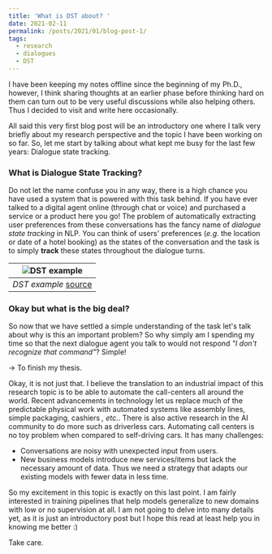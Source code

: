 ```yaml
---
title: 'What is DST about? '
date: 2021-02-11
permalink: /posts/2021/01/blog-post-1/
tags:
  - research
  - dialogues
  - DST
---
```



I have been keeping my notes offline since the beginning of my Ph.D., however, I think sharing thoughts at an earlier phase before thinking hard on them can turn out to be very useful discussions while also helping others. Thus I decided to visit and write here occasionally.

All said this very first blog post will be an introductory one where I talk very briefly about my research perspective and the topic I have been working on so far. So, let me start by talking about what kept me busy for the last few years: Dialogue state tracking.

### What is Dialogue State Tracking?


Do not let the name confuse you in any way, there is a high chance you have used a system that is powered with this task behind. If you have ever talked to a digital agent online (through chat or voice) and purchased a service or a product here you go! The problem of automatically extracting user preferences from these conversations has the fancy name of *dialogue state tracking* in NLP. You can think of users' preferences (*e.g.* the location or date of a hotel booking) as the states of the conversation and the task is to simply **track** these states throughout the dialogue turns.  

|![DST example](https://i.imgur.com/AUzi2u6.png)|
|:--:|
|*DST example* [source](http://zihan.life/posts/2020/01/dst/)|

### Okay but what is the big deal?

So now that we have settled a simple understanding of the task let's talk about why is this an important problem? So why simply am I spending my time so that the next dialogue agent you talk to would not respond *"I don't recognize that command"*? Simple! 

&#8594; To finish my thesis.

Okay, it is not just that. I believe the translation to an industrial impact of this research topic is to be able to automate the call-centers all around the world. Recent advancements in technology let us replace much of the predictable physical work with automated systems like assembly lines, simple packaging, cashiers *, etc.*. There is also active research in the AI community to do more such as driverless cars. Automating call centers is no toy problem when compared to self-driving cars. It has many challenges: 
- Conversations are noisy with unexpected input from users.
- New business models introduce new services/items but lack the necessary amount of data. Thus we need a strategy that adapts our existing models with fewer data in less time.

So my excitement in this topic is exactly on this last point. I am fairly interested in training pipelines that help models generalize to new domains with low or no supervision at all. I am not going to delve into many details yet, as it is just an introductory post but I hope this read at least help you in knowing me better :)

Take care.

